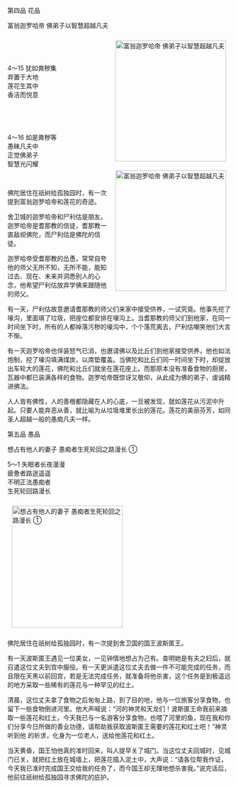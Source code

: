 第四品 花品

富翁迦罗哈帝 佛弟子以智慧超越凡夫


<div class="e2">
<img src="images/fjj-21-1.gif" width="250" height="273" hspace="10" vspace="10" align="right" alt="富翁迦罗哈帝 佛弟子以智慧超越凡夫"/>
<div>
<p>&nbsp;</p> <p>&nbsp;</p> <p align="left">4～15 犹如粪秽集<br>
 弃置于大地<br>
 莲花生其中<br>
 香洁而悦意</p>
</div>
<div>
&nbsp;
</div>
</div>


<div class="e2">
<img src="images/fjj-21-2.gif" width="250" height="272" hspace="10" vspace="10" align="right" alt="富翁迦罗哈帝 佛弟子以智慧超越凡夫"/>
<div>
<p>&nbsp;</p> <p></p> <p>4～16 如是粪秽等<br>
 愚昧凡夫中<br>
 正觉佛弟子<br>
 智慧光闪耀</p>
</div>
<div>
&nbsp;
</div>
</div>

佛陀居住在祇树给孤独园时，有一次提到富翁迦罗哈帝和莲花的奇迹。

舍卫城的迦罗哈帝和尸利估是朋友。迦罗哈帝是耆那教的信徒，耆那教一直敌视佛陀，而尸利估是佛陀的信徒。

迦罗哈帝受耆那教的怂恿，常常自夸他的师父无所不知，无所不能，能知过去、现在、未来并洞悉别人的心念，他希望尸利估放弃学佛来跟随他的师父。

有一天，尸利估故意邀请耆那教的师父们来家中接受供养，一试究竟。他事先挖了壕沟，里面填了垃圾，把座位都安排在壕沟上。当耆那教的师父们到他家，在同一时间坐下时，所有的人都掉落污秽的壕沟中，个个落荒离去，尸利估嘲笑他们大言不惭。

有一天迦罗哈帝也佯装怒气已消，也邀请佛以及比丘们到他家接受供养，他也如法炮制，挖了壕沟填满煤炭，以席垫覆盖。当佛陀和比丘们同一时间坐下时，却绽放出车轮大的莲花，佛陀和比丘们就坐在莲花座上。而那原本没有准备食物的厨房，瓦器中都已装满各样的食物。迦罗哈帝既惊讶又敬仰，从此成为佛的弟子，虔诚精进佛法。

人人皆有佛性，人的善根都隐藏在人的心底，一旦被发现，就如莲花从污泥中升起。只要人能弃恶从善，就比喻为从垃圾堆里长出的莲花。莲花的美丽芬芳，如同圣人超越一般的愚痴凡夫一样。

第五品 愚品

想占有他人的妻子 愚痴者生死轮回之路漫长 ①


<div class="e2">
<div>
<p></p> <p></p> <p>5～1 失眠者长夜漫漫<br>
 疲惫者路途遥遥<br>
 不明正法愚痴者<br>
 生死轮回路漫长</p>
</div>
<img src="images/fjj-21-3.gif" width="250" height="275" hspace="10" vspace="10" alt="想占有他人的妻子 愚痴者生死轮回之路漫长 ①"/>
</div>

佛陀居住在祇树给孤独园时，有一次提到舍卫国的国王波斯匿王。

有一天波斯匿王遇见一位美女，一见钟情地想占为己有。查明她是有夫之妇后，就召遣这位丈夫到宫中服役。有一天更派遣这位丈夫去做一件不可能完成的任务，而且限在天黑以前回宫，若是无法完成任务，就准备将他杀害，这个任务是到极遥远的地方采取一些稀有的莲花与一种罕见的红土。

清晨，这位丈夫拿了食物之后匆匆上路，到了目的地，他与一位旅客分享食物，也留下一些食物倒进河里。他大声喊说：“河的神灵和天龙们！波斯匿王命我前来摘取一些莲花和红土，今天我已与一名游客分享食物，也喂了河里的鱼，现在我和你们分享今日所做的善业功德，请帮助我获取波斯匿王需要的莲花和红土吧！”神灵听到他 的祈求，化身为一位老人，送给他莲花和红土。

当天黄昏，国王怕他真的准时回来，叫人提早关了城门。当这位丈夫回城时，见城门已关，就把红土放在城墙上，把莲花插入泥土中，大声说：“请各位帮我作证，今天我已准时完成国王交给我的任务了，而今国王却无理地想杀害我。”说完话后，他前往祇树给孤独园寻求佛陀的庇护。

